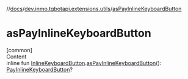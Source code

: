 //[docs](../../index.md)/[dev.inmo.tgbotapi.extensions.utils](index.md)/[asPayInlineKeyboardButton](as-pay-inline-keyboard-button.md)



# asPayInlineKeyboardButton  
[common]  
Content  
inline fun [InlineKeyboardButton](../dev.inmo.tgbotapi.types.buttons.InlineKeyboardButtons/-inline-keyboard-button/index.md).[asPayInlineKeyboardButton](as-pay-inline-keyboard-button.md)(): [PayInlineKeyboardButton](../dev.inmo.tgbotapi.types.buttons.InlineKeyboardButtons/-pay-inline-keyboard-button/index.md)?  



